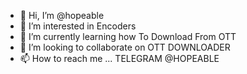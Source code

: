 - 👋 Hi, I’m @hopeable
- 👀 I’m interested in Encoders 
- 🌱 I’m currently learning how To Download From OTT
- 💞️ I’m looking to collaborate on OTT DOWNLOADER 
- 📫 How to reach me ... TELEGRAM @HOPEABLE 

<!---
hopeable/hopeable is a ✨ special ✨ repository because its `README.md` (this file) appears on your GitHub profile.
You can click the Preview link to take a look at your changes.
--->
